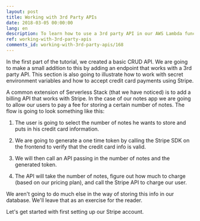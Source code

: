 ```yaml
---
layout: post
title: Working with 3rd Party APIs
date: 2018-03-05 00:00:00
lang: en
description: To learn how to use a 3rd party API in our AWS Lambda functions, we are going to create a billing API using Stripe.
ref: working-with-3rd-party-apis
comments_id: working-with-3rd-party-apis/168
---
```


In the first part of the tutorial, we created a basic CRUD API. We are going to make a small addition to this by adding an endpoint that works with a 3rd party API. This section is also going to illustrate how to work with secret environment variables and how to accept credit card payments using Stripe.

A common extension of Serverless Stack (that we have noticed) is to add a billing API that works with Stripe. In the case of our notes app we are going to allow our users to pay a fee for storing a certain number of notes. The flow is going to look something like this:

1. The user is going to select the number of notes he wants to store and puts in his credit card information.

2. We are going to generate a one time token by calling the Stripe SDK on the frontend to verify that the credit card info is valid.

3. We will then call an API passing in the number of notes and the generated token.

4. The API will take the number of notes, figure out how much to charge (based on our pricing plan), and call the Stripe API to charge our user.

We aren't going to do much else in the way of storing this info in our database. We'll leave that as an exercise for the reader.

Let's get started with first setting up our Stripe account.
